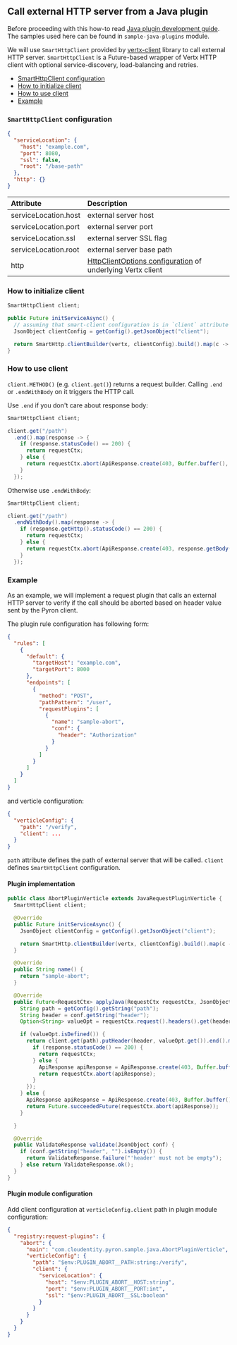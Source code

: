 ## Call external HTTP server from a Java plugin

Before proceeding with this how-to read [Java plugin development guide](plugin-dev-java.md).
The samples used here can be found in `sample-java-plugins` module.

We will use `SmartHttpClient` provided by [vertx-client](https://github.com/Cloudentity/vertx-tools) library to call external HTTP server.
`SmartHttpClient` is a Future-based wrapper of Vertx HTTP client with optional service-discovery, load-balancing and retries.

* [SmartHttpClient configuration](#smart-config)
* [How to initialize client](#init)
* [How to use client](#use)
* [Example](#example)

<a id="smart-config"></a>
### `SmartHttpClient` configuration

```json
{
  "serviceLocation": {
    "host": "example.com",
    "port": 8080,
    "ssl": false,
    "root": "/base-path"
  },
  "http": {}
}
```

| Attribute            | Description                                                                                                                            |
|:---------------------|:---------------------------------------------------------------------------------------------------------------------------------------|
| serviceLocation.host | external server host                                                                                                                   |
| serviceLocation.port | external server port                                                                                                                   |
| serviceLocation.ssl  | external server SSL flag                                                                                                               |
| serviceLocation.root | external server base path                                                                                                              |
| http                 | [HttpClientOptions configuration](https://vertx.io/docs/apidocs/io/vertx/core/http/HttpClientOptions.html) of underlying Vertx client  |

<a id="init"></a>
### How to initialize client

```java
SmartHttpClient client;

public Future initServiceAsync() {
  // assuming that smart-client configuration is in `client` attribute of verticle config
  JsonObject clientConfig = getConfig().getJsonObject("client");

  return SmartHttp.clientBuilder(vertx, clientConfig).build().map(c -> client = c);
}
```

<a id="use"></a>
### How to use client

`client.METHOD()` (e.g. `client.get()`) returns a request builder. Calling `.end` or `.endWithBody` on it triggers the HTTP call.

Use `.end` if you don't care about response body:

```java
SmartHttpClient client;

client.get("/path")
  .end().map(response -> {
    if (response.statusCode() == 200) {
      return requestCtx;
    } else {
      return requestCtx.abort(ApiResponse.create(403, Buffer.buffer(), Headers.empty()));
    }
  });
```

Otherwise use `.endWithBody`:

```java
SmartHttpClient client;

client.get("/path")
  .endWithBody().map(response -> {
    if (response.getHttp().statusCode() == 200) {
      return requestCtx;
    } else {
      return requestCtx.abort(ApiResponse.create(403, response.getBody(), Headers.empty()));
    }
  });
```

<a id="example"></a>
### Example

As an example, we will implement a request plugin that calls an external HTTP server to verify if the call should be aborted based on header value sent by the Pyron client.

The plugin rule configuration has following form:

```json
{
  "rules": [
    {
      "default": {
        "targetHost": "example.com",
        "targetPort": 8000
      },
      "endpoints": [
        {
          "method": "POST",
          "pathPattern": "/user",
          "requestPlugins": [
            {
              "name": "sample-abort",
              "conf": {
                "header": "Authorization"
              }
            }
          ]
        }
      ]
    }
  ]
}
```

and verticle configuration:
```json
{
  "verticleConfig": {
    "path": "/verify",
    "client": ...
  }
}
```

`path` attribute defines the path of external server that will be called. `client` defines `SmartHttpClient` configuration.

#### Plugin implementation

```java
public class AbortPluginVerticle extends JavaRequestPluginVerticle {
  SmartHttpClient client;

  @Override
  public Future initServiceAsync() {
    JsonObject clientConfig = getConfig().getJsonObject("client");

    return SmartHttp.clientBuilder(vertx, clientConfig).build().map(c -> this.client = c);
  }

  @Override
  public String name() {
    return "sample-abort";
  }

  @Override
  public Future<RequestCtx> applyJava(RequestCtx requestCtx, JsonObject conf) {
    String path = getConfig().getString("path");
    String header = conf.getString("header");
    Option<String> valueOpt = requestCtx.request().headers().get(header);

    if (valueOpt.isDefined()) {
      return client.get(path).putHeader(header, valueOpt.get()).end().map((HttpClientResponse response) -> {
        if (response.statusCode() == 200) {
          return requestCtx;
        } else {
          ApiResponse apiResponse = ApiResponse.create(403, Buffer.buffer(), Headers.of(new HashMap()));
          return requestCtx.abort(apiResponse);
        }
      });
    } else {
      ApiResponse apiResponse = ApiResponse.create(403, Buffer.buffer(), Headers.of(new HashMap()));
      return Future.succeededFuture(requestCtx.abort(apiResponse));
    }

  }

  @Override
  public ValidateResponse validate(JsonObject conf) {
    if (conf.getString("header", "").isEmpty()) {
      return ValidateResponse.failure("'header' must not be empty");
    } else return ValidateResponse.ok();
  }
}
```

#### Plugin module configuration

Add client configuration at `verticleConfig.client` path in plugin module configuration:

```json
{
  "registry:request-plugins": {
    "abort": {
      "main": "com.cloudentity.pyron.sample.java.AbortPluginVerticle",
      "verticleConfig": {
        "path": "$env:PLUGIN_ABORT__PATH:string:/verify",
        "client": {
          "serviceLocation": {
            "host": "$env:PLUGIN_ABORT__HOST:string",
            "port": "$env:PLUGIN_ABORT__PORT:int",
            "ssl": "$env:PLUGIN_ABORT__SSL:boolean"
          }
        }
      }
    }
  }
}
```
